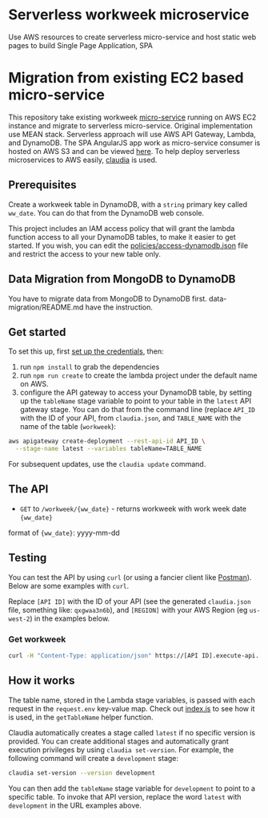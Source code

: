 # Serverless workweek microservice
Use AWS resources to create serverless micro-service and host static web pages to build Single Page Application, SPA 

# Migration from existing EC2 based micro-service  

This repository take existing workweek [micro-service](http://ec2-54-213-146-147.us-west-2.compute.amazonaws.com) running on AWS EC2 instance and migrate to serverless micro-service.  Original implementation use MEAN stack. Serverless approach will use AWS API Gateway, Lambda, and DynamoDB. The SPA AngularJS app work as micro-service consumer is hosted on AWS S3 and can be viewed [here](http://workweek.s3-website-us-west-2.amazonaws.com/). To help deploy serverless microservices to AWS easily, [claudia](https://github.com/claudiajs/claudia) is used.

## Prerequisites

Create a workweek table in DynamoDB, with a `string` primary key called `ww_date`. You can do that from the DynamoDB web console.


This project includes an IAM access policy that will grant the lambda function access to all your DynamoDB tables, to make it easier to get started. If you wish, you can edit the [policies/access-dynamodb.json](policies/access-dynamodb.json) file and restrict the access to your new table only.

## Data Migration from MongoDB to DynamoDB
You have to migrate data from MongoDB to DynamoDB first.  data-migration/README.md have the instruction.

## Get started

To set this up, first [set up the credentials](https://github.com/claudiajs/claudia/blob/master/getting_started.md#configuring-access-credentials), then: 

1. run `npm install` to grab the dependencies
2. run `npm run create` to create the lambda project under the default name on AWS. 
3. configure the API gateway to access your DynamoDB table, by setting up the `tableName` stage variable to point to your table in the `latest` API gateway stage. You can do that from the command line (replace `API_ID` with the ID of your API, from `claudia.json`, and `TABLE_NAME` with the name of the table (`workweek`):

  ```bash 
  aws apigateway create-deployment --rest-api-id API_ID \
    --stage-name latest --variables tableName=TABLE_NAME
  ```
For subsequent updates, use the `claudia update` command.

## The API


* `GET` to `/workweek/{ww_date}` - returns workweek with work week date `{ww_date}`

format of `{ww_date}`: yyyy-mm-dd



## Testing

You can test the API by using `curl` (or using a fancier client like [Postman](https://www.getpostman.com/)). Below are some examples with `curl`. 

Replace `[API ID]` with the ID of your API (see the generated `claudia.json` file, something like: `qxgwaa3n6b`), and `[REGION]` with your AWS Region (eg `us-west-2`) in the examples below.


### Get workweek

```bash
curl -H "Content-Type: application/json" https://[API ID].execute-api.[REGION].amazonaws.com/latest/workweek/2015-02-01
```


## How it works


The table name, stored in the Lambda stage variables, is passed with each request in the `request.env` key-value map. Check out [index.js](index.js) to see how it is used, in the `getTableName` helper function.

Claudia automatically creates a stage called `latest` if no specific version is provided. You can create additional stages and automatically grant execution privileges by using `claudia set-version`. For example, the following command will create a `development` stage:

```bash
claudia set-version --version development
```

You can then add the `tableName` stage variable for `development` to point to a specific table. To invoke that API version, replace the word `latest` with `development` in the URL examples above.
